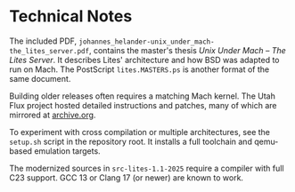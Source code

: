 # Technical Notes

The included PDF, `johannes_helander-unix_under_mach-the_lites_server.pdf`,
contains the master's thesis *Unix Under Mach – The Lites Server*. It describes
Lites' architecture and how BSD was adapted to run on Mach. The PostScript
`lites.MASTERS.ps` is another format of the same document.

Building older releases often requires a matching Mach kernel. The Utah Flux
project hosted detailed instructions and patches, many of which are mirrored at
[archive.org](https://web.archive.org/).

To experiment with cross compilation or multiple architectures, see the
`setup.sh` script in the repository root. It installs a full toolchain and
qemu-based emulation targets.

The modernized sources in `src-lites-1.1-2025` require a compiler with full
C23 support. GCC 13 or Clang 17 (or newer) are known to work.

